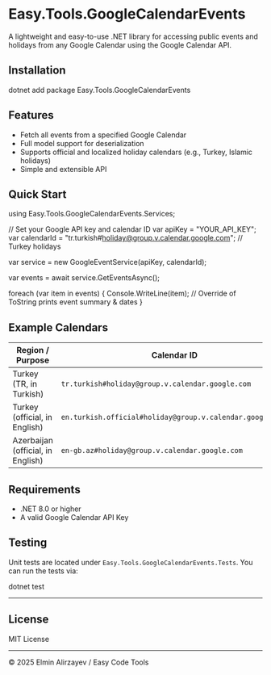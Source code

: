 ﻿# Easy.Tools.GoogleCalendarEvents

A lightweight and easy-to-use .NET library for accessing public events and holidays from any Google Calendar using the Google Calendar API.

## Installation

dotnet add package Easy.Tools.GoogleCalendarEvents

## Features

- Fetch all events from a specified Google Calendar
- Full model support for deserialization
- Supports official and localized holiday calendars (e.g., Turkey, Islamic holidays)
- Simple and extensible API

## Quick Start

using Easy.Tools.GoogleCalendarEvents.Services;

// Set your Google API key and calendar ID
var apiKey = "YOUR_API_KEY";
var calendarId = "tr.turkish#holiday@group.v.calendar.google.com"; // Turkey holidays

var service = new GoogleEventService(apiKey, calendarId);

var events = await service.GetEventsAsync();

foreach (var item in events)
{
    Console.WriteLine(item); // Override of ToString prints event summary & dates
}

##  Example Calendars

| Region / Purpose     | Calendar ID |
|----------------------|-------------|
| Turkey (TR, in Turkish) | `tr.turkish#holiday@group.v.calendar.google.com` |
| Turkey (official, in English) | `en.turkish.official#holiday@group.v.calendar.google.com` |
| Azerbaijan (official, in English) | `en-gb.az#holiday@group.v.calendar.google.com` |


## Requirements

- .NET 8.0 or higher
- A valid Google Calendar API Key 

## Testing

Unit tests are located under `Easy.Tools.GoogleCalendarEvents.Tests`.
You can run the tests via:

dotnet test

---
## License

MIT License

---

© 2025 Elmin Alirzayev / Easy Code Tools
